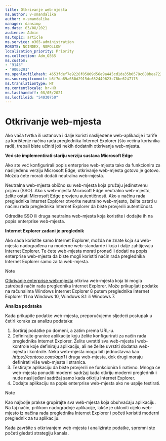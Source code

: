```yaml
---
title: Otkrivanje web-mjesta
ms.author: v-smandalika
author: v-smandalika
manager: dansimp
ms.date: 03/08/2021
audience: Admin
ms.topic: article
ms.service: o365-administration
ROBOTS: NOINDEX, NOFOLLOW
localization_priority: Priority
ms.collection: Adm_O365
ms.custom:
- "9143"
- "9005291"
ms.openlocfilehash: 4653fdef7e9226f05809d56e9a445cd1da35b0578c088bea72252a281d4527d2
ms.sourcegitcommit: b5f7da89a650d2915dc652449623c78be6247175
ms.translationtype: HT
ms.contentlocale: hr-HR
ms.lasthandoff: 08/05/2021
ms.locfileid: "54030750"
---
```

# <a name="do-site-discovery"></a>Otkrivanje web-mjesta

Ako vaša tvrtka ili ustanova i dalje koristi naslijeđene web-aplikacije i tarife za korištenje načina rada preglednika Internet Explorer (što većina korisnika radi), trebali biste učiniti još nekih dodatnih otkrivanja web-mjesta.

**Već ste implementirati stariju verziju sustava Microsoft Edge**

Ako ste već konfigurirali popis enterprise web-mjesta tako da funkcionira za naslijeđenu verziju Microsoft Edge, otkrivanje web-mjesta gotovo je gotovo. Možda ćete morati dodati neutralna web-mjesta.

Neutralna web-mjesta obično su web-mjesta koja pružaju jedinstvenu prijavu (SSO). Ako s web-mjesta Microsoft Edge neutralno web-mjesto, želite ostati Microsoft Edge provjeru autentičnosti. Ako u načinu rada preglednika Internet Explorer otvorite neutralno web-mjesto, želite ostati u načinu rada preglednika Internet Explorer da biste provjerili autentičnost.

Odredite SSO ili druga neutralna web-mjesta koja koristite i dodajte ih na popis enterprise web-mjesta.

**Internet Explorer zadani je preglednik**

Ako sada koristite samo Internet Explorer, možda ne znate koja su web-mjesta nadograđena na moderne web-standarde i koja i dalje zahtijevaju Internet Explorer. Te ćete web-mjesta morati pronaći i dodati na popis enterprise web-mjesta da biste mogli koristiti način rada preglednika Internet Explorer samo za ta web-mjesta.

> [!NOTE]
> [Otkrivanje enterprise web-mjesta](https://docs.microsoft.com/internet-explorer/ie11-deploy-guide/collect-data-using-enterprise-site-discovery) otkriva web-mjesta koja bi mogla zatrebati način rada preglednika Internet Explorer. Može prikupljati podatke na računalima Windows Internet Explorer 8 putem preglednika Internet Explorer 11 na Windows 10, Windows 8.1 ili Windows 7.

**Analiza podataka**

Kada prikupite podatke web-mjesta, preporučujemo sljedeći postupak u četiri koraka za analizu podataka:
1. Sortiraj podatke po domeni, a zatim prema URL-u.
2. Definirajte granice aplikacije koju želite konfigurirati za način rada preglednika Internet Explorer. Želite uvrstiti sva web-mjesta i web-kontrole koje definiraju aplikaciju, ali ne želite uvrstiti dodatna web-mjesta i kontrole. Neka web-mjesta mogu biti jednostavna kao *https://contoso.com/app1* i druga web-mjesta, dok drugi moraju definirati više web-mjesta i stranica.
3. Testirajte aplikaciju da biste provjerili ne funkcionira li nativno. Mnoga će web-mjesta ponuditi moderni sadržaj kada otkriju moderni preglednik i nude naslijeđeni sadržaj samo kada otkriju Internet Explorer.
4. Dodajte aplikaciju na popis enterprise web-mjesta ako ne uspije testirati.

> [!NOTE]
> Kao najbolje prakse grupirajte sva web-mjesta koja obuhvaćaju aplikaciju. Na taj način, prilikom nadogradnje aplikacije, lakše je ukloniti cijelo web-mjesto iz načina rada preglednika Internet Explorer i početi koristiti moderni preglednik za tu aplikaciju.

Kada završite s otkrivanjem web-mjesta i analizirate podatke, spremni ste početi gledati strategiju kanala.


